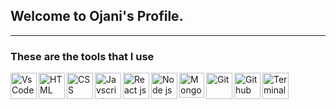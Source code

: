 ## Welcome to Ojani's Profile.

---

### These are the tools that I use
<img align="left" alt="VsCode" width="42px" src="https://upload.wikimedia.org/wikipedia/commons/thumb/9/9a/Visual_Studio_Code_1.35_icon.svg/1024px-Visual_Studio_Code_1.35_icon.svg.png">
<img align="left" alt="HTML" width="42px" src="https://cdn4.iconfinder.com/data/icons/flat-brand-logo-2/512/html5-512.png">
<img align="left" alt="CSS" width="42px" src="https://cdn4.iconfinder.com/data/icons/flat-brand-logo-2/512/css3-512.png">
<img align="left" alt="Javscript" width="42px" src="https://upload.wikimedia.org/wikipedia/commons/thumb/9/99/Unofficial_JavaScript_logo_2.svg/1024px-Unofficial_JavaScript_logo_2.svg.png">
<img align="left" alt="React js" width="42px" src="https://cdn4.iconfinder.com/data/icons/logos-3/600/React.js_logo-512.png">
<img align="left" alt="Node js" width="42px" src="https://cdn2.iconfinder.com/data/icons/nodejs-1/512/nodejs-512.png">
<img align="left" alt="MongoDB" height="40px" src="https://cdn4.iconfinder.com/data/icons/logos-3/512/mongodb-2-512.png">
<img align="left" alt="Git" width="42px" src="https://cdn3.iconfinder.com/data/icons/social-media-2169/24/social_media_social_media_logo_git-512.png">
<img align="left" alt="Github" width="42px" src="https://cdn0.iconfinder.com/data/icons/octicons/1024/mark-github-512.png">
<img align="left" alt="Terminal" width="42px" src="https://cdn2.iconfinder.com/data/icons/solid-apps-and-programming/32/Applications_and_Programming_terminal_access_pc_computer_screen-512.png">
